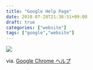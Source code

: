```yaml
---
title: "Google Help Page"
date: 2018-07-28T21:38:51+09:00
draft: true
categories: ["website"]
tags: ["google","website"]
---
```


![](https://i.gyazo.com/f720cd07bc3911b911b7f0a559dbc26f.png)

via. [Google Chrome ヘルプ](https://support.google.com/chrome/?p=help&ctx=menu#topic=7438008)